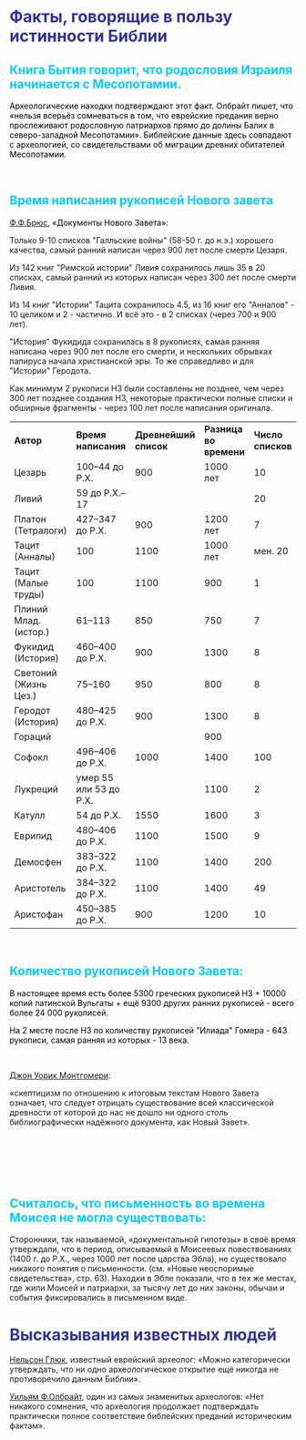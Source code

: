 <!-- #######  YAY, I AM THE SOURCE EDITOR! #########-->
<h1 style="color: #5e9ca0;"><span style="color: #333399;">Факты, говорящие в пользу истинности Библии</span></h1>
<h2 style="color: #2e6c80;"><span style="color: #00ccff;">Книга Бытия говорит, что родословия Израиля начинается с Месопотамии.</span></h2>
<p><span style="color: #000000;">Археологические находки подтверждают этот факт. Олбрайт пишет, что &laquo;нельзя всерьёз сомневаться в том, что еврейские предания верно прослеживают родословную патриархов прямо до долины Балих в северо-западной Месопотамии&raquo;. Библейские данные здесь совпадают с археологией, со свидетельствами об миграции древних обитателей Месопотамии.</span></p>
<p>&nbsp;</p>
<h2 style="color: #2e6c80;"><span style="color: #00ccff;">Время написания рукописей Нового завета</span></h2>
<p><span style="color: #000000;"><a href="https://azbyka.ru/otechnik/konfessii/neosporimye-svidetelstva/1_28#sel=401:7,401:9">Ф.Ф.Брюс</a>, &laquo;Документы Нового Завета&raquo;:</span></p>
<p>Только 9-10 списков "Галльские войны" (58-50 г. до н.э.) хорошего качества, самый ранний написан через 900 лет после смерти Цезаря.</p>
<p>Из 142 книг "Римской истории" Ливия сохранилось лишь 35 в 20 списках, самый ранний из которых написан через 300 лет после смерти Ливия.</p>
<p>Из 14 книг "Истории" Тацита сохранилось 4.5, из 16 книг его "Анналов" - 10 целиком и 2 - частично. И всё это - в 2 списках (через 700 и 900 лет).</p>
<p>"История" Фукидида сохранилась в 8 рукописях, самая ранняя написана через 900 лет после его смерти, и нескольких обрывках папируса начала христианской эры. То же справедливо и для "Истории" Геродота.&nbsp;</p>
<p>Как минимум 2 рукописи НЗ были составлены не позднее, чем через 300 лет позднее создания НЗ, некоторые практически полные списки и обширные фрагменты - через 100 лет после написания оригинала.</p>
<table class="table2">
<tbody>
<tr>
<td><strong><span id="selection_index406" class="selection_index"></span>Автор</strong></td>
<td><strong><span id="selection_index407" class="selection_index"></span>Время написания</strong></td>
<td><strong><span id="selection_index408" class="selection_index"></span>Древнейший список</strong></td>
<td><strong><span id="selection_index409" class="selection_index"></span>Разница во времени</strong></td>
<td><strong><span id="selection_index410" class="selection_index"></span>Число списков</strong></td>
</tr>
<tr>
<td><span id="selection_index411" class="selection_index"></span>Цезарь</td>
<td><span id="selection_index412" class="selection_index"></span>100&ndash;44 до Р.Х.</td>
<td><span id="selection_index413" class="selection_index"></span>900</td>
<td><span id="selection_index414" class="selection_index"></span>1000 лет</td>
<td><span id="selection_index415" class="selection_index"></span>10</td>
</tr>
<tr>
<td><span id="selection_index416" class="selection_index"></span>Ливий</td>
<td><span id="selection_index417" class="selection_index"></span>59 до Р.Х.&ndash;17</td>
<td>&nbsp;</td>
<td>&nbsp;</td>
<td><span id="selection_index418" class="selection_index"></span>20</td>
</tr>
<tr>
<td><span id="selection_index419" class="selection_index"></span>Платон (Тетралоги)</td>
<td><span id="selection_index420" class="selection_index"></span>427&ndash;347 до Р.Х.</td>
<td><span id="selection_index421" class="selection_index"></span>900</td>
<td><span id="selection_index422" class="selection_index"></span>1200 лет</td>
<td><span id="selection_index423" class="selection_index"></span>7</td>
</tr>
<tr>
<td><span id="selection_index424" class="selection_index"></span>Тацит (Анналы)</td>
<td><span id="selection_index425" class="selection_index"></span>100</td>
<td><span id="selection_index426" class="selection_index"></span>1100</td>
<td><span id="selection_index427" class="selection_index"></span>1000 лет</td>
<td><span id="selection_index428" class="selection_index"></span>мен. 20</td>
</tr>
<tr>
<td><span id="selection_index429" class="selection_index"></span>Тацит (Малые труды)</td>
<td><span id="selection_index430" class="selection_index"></span>100</td>
<td><span id="selection_index431" class="selection_index"></span>1100</td>
<td><span id="selection_index432" class="selection_index"></span>900</td>
<td><span id="selection_index433" class="selection_index"></span>1</td>
</tr>
<tr>
<td><span id="selection_index434" class="selection_index"></span>Плиний Млад. (истор.)</td>
<td><span id="selection_index435" class="selection_index"></span>61&ndash;113</td>
<td><span id="selection_index436" class="selection_index"></span>850</td>
<td><span id="selection_index437" class="selection_index"></span>750</td>
<td><span id="selection_index438" class="selection_index"></span>7</td>
</tr>
<tr>
<td><span id="selection_index439" class="selection_index"></span>Фукидид (История)</td>
<td><span id="selection_index440" class="selection_index"></span>460&ndash;400 до Р.Х.</td>
<td><span id="selection_index441" class="selection_index"></span>900</td>
<td><span id="selection_index442" class="selection_index"></span>1300</td>
<td><span id="selection_index443" class="selection_index"></span>8</td>
</tr>
<tr>
<td><span id="selection_index444" class="selection_index"></span>Светоний (Жизнь Цез.)</td>
<td><span id="selection_index445" class="selection_index"></span>75&ndash;160</td>
<td><span id="selection_index446" class="selection_index"></span>950</td>
<td><span id="selection_index447" class="selection_index"></span>800</td>
<td><span id="selection_index448" class="selection_index"></span>8</td>
</tr>
<tr>
<td><span id="selection_index449" class="selection_index"></span>Геродот (История)</td>
<td><span id="selection_index450" class="selection_index"></span>480&ndash;425 до Р.Х.</td>
<td><span id="selection_index451" class="selection_index"></span>900</td>
<td><span id="selection_index452" class="selection_index"></span>1300</td>
<td><span id="selection_index453" class="selection_index"></span>8</td>
</tr>
<tr>
<td><span id="selection_index454" class="selection_index"></span>Гораций</td>
<td>&nbsp;</td>
<td>&nbsp;</td>
<td><span id="selection_index455" class="selection_index"></span>900</td>
<td>&nbsp;</td>
</tr>
<tr>
<td><span id="selection_index456" class="selection_index"></span>Софокл</td>
<td><span id="selection_index457" class="selection_index"></span>496&ndash;406 до Р.Х.</td>
<td><span id="selection_index458" class="selection_index"></span>1000</td>
<td><span id="selection_index459" class="selection_index"></span>1400</td>
<td><span id="selection_index460" class="selection_index"></span>100</td>
</tr>
<tr>
<td><span id="selection_index461" class="selection_index"></span>Лукреций</td>
<td><span id="selection_index462" class="selection_index"></span>умер 55 или 53 до Р.Х.</td>
<td>&nbsp;</td>
<td><span id="selection_index463" class="selection_index"></span>1100</td>
<td><span id="selection_index464" class="selection_index"></span>2</td>
</tr>
<tr>
<td><span id="selection_index465" class="selection_index"></span>Катулл</td>
<td><span id="selection_index466" class="selection_index"></span>54 до Р.Х.</td>
<td><span id="selection_index467" class="selection_index"></span>1550</td>
<td><span id="selection_index468" class="selection_index"></span>1600</td>
<td><span id="selection_index469" class="selection_index"></span>3</td>
</tr>
<tr>
<td><span id="selection_index470" class="selection_index"></span>Еврипид</td>
<td><span id="selection_index471" class="selection_index"></span>480&ndash;406 до Р.Х.</td>
<td><span id="selection_index472" class="selection_index"></span>1100</td>
<td><span id="selection_index473" class="selection_index"></span>1500</td>
<td><span id="selection_index474" class="selection_index"></span>9</td>
</tr>
<tr>
<td><span id="selection_index475" class="selection_index"></span>Демосфен</td>
<td><span id="selection_index476" class="selection_index"></span>383&ndash;322 до Р.Х.</td>
<td><span id="selection_index477" class="selection_index"></span>1100</td>
<td><span id="selection_index478" class="selection_index"></span>1400</td>
<td><span id="selection_index479" class="selection_index"></span>200</td>
</tr>
<tr>
<td><span id="selection_index480" class="selection_index"></span>Аристотель</td>
<td><span id="selection_index481" class="selection_index"></span>384&ndash;322 до Р.Х.</td>
<td><span id="selection_index482" class="selection_index"></span>1100</td>
<td><span id="selection_index483" class="selection_index"></span>1400</td>
<td><span id="selection_index484" class="selection_index"></span>49</td>
</tr>
<tr>
<td><span id="selection_index485" class="selection_index"></span>Аристофан</td>
<td><span id="selection_index486" class="selection_index"></span>450&ndash;385 до Р.Х.</td>
<td><span id="selection_index487" class="selection_index"></span>900</td>
<td><span id="selection_index488" class="selection_index"></span>1200</td>
<td><span id="selection_index489" class="selection_index"></span>10</td>
</tr>
</tbody>
</table>
<p>&nbsp;</p>
<h2 style="color: #2e6c80;"><span style="color: #00ccff;">Количество рукописей Нового Завета:</span></h2>
<p><span style="color: #000000;">В настоящее время есть более 5300 греческих рукописей НЗ + 10000 копий латинской Вульгаты + ещё 9300 других ранних рукописей - всего более 24 000 рукописей.&nbsp;</span></p>
<p><span style="color: #000000;">На 2 месте после НЗ по количеству рукописей "Илиада" Гомера - 643 рукописи, самая ранняя из которых - 13 века.&nbsp;</span></p>
<p>&nbsp;</p>
<p><a href="https://azbyka.ru/otechnik/konfessii/neosporimye-svidetelstva/1#sel=393:1,393:3">Джон Уорик Монтгомери</a>:</p>
<p>&laquo;скептицизм по отношению к итоговым текстам Нового Завета означает, что следует отрицать существование всей классической древности от которой до нас не дошло ни одного столь библиографически надёжного документа, как Новый Завет&raquo;.</p>
<p>&nbsp;</p>
<p>&nbsp;</p>
<p>&nbsp;</p>
<h2 style="color: #2e6c80;"><span style="color: #00ccff;">Считалось, что письменность во времена Моисея не могла существовать:</span></h2>
<p>Сторонники, так называемой, &laquo;документальной гипотезы&raquo; в своё время утверждали, что в период, описываемый в Моисеевых повествованиях (1400 г. до Р.Х., через 1000 лет после царства Эбла), не существовало никакого понятия о письменности. (см. &laquo;Новые неоспоримые свидетельства&raquo;, стр. 63). Находки в Эбле показали, что в тех же местах, где жили Моисей и патриархи, за тысячу лет до них законы, обычаи и события фиксировались в письменном виде.</p>
<h1 style="color: #5e9ca0;"><span style="color: #333399;">Высказывания известных людей</span></h1>
<p><a href="https://azbyka.ru/otechnik/konfessii/neosporimye-svidetelstva/6_2#sel=7:1,7:2">Нельсон Глюк</a>, известный еврейский археолог: &laquo;Можно категорически утверждать, что ни одно археологическое открытие ещё никогда не противоречило данным Библии&raquo;.</p>
<p class="txt"><a href="https://azbyka.ru/otechnik/konfessii/neosporimye-svidetelstva/6_2#sel=8:1,8:3">Уильям Ф.Олбрайт</a>, один из самых знаменитых археологов: <span id="selection_index9" class="selection_index"></span>&laquo;Нет никакого сомнения, что археология продолжает подтверждать практически полное соответствие библейских преданий историческим фактам&raquo;.</p>
<p>&nbsp;</p>
<p><strong>&nbsp;</strong></p>
